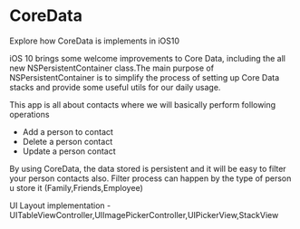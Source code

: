 # CoreData
Explore how CoreData is implements in iOS10 

iOS 10 brings some welcome improvements to Core Data, including the all new NSPersistentContainer class.The main purpose of NSPersistentContainer is to simplify the process of setting up Core Data stacks and provide some useful utils for our daily usage.

This app is all about contacts where we will basically perform following operations
  
  * Add a person to contact
  * Delete a person contact
  * Update a person contact

By using CoreData, the data stored is persistent and it will be easy to filter your person contacts also.
Filter process can happen by the type of person u store it (Family,Friends,Employee)

UI Layout implementation - UITableViewController,UIImagePickerController,UIPickerView,StackView



  
